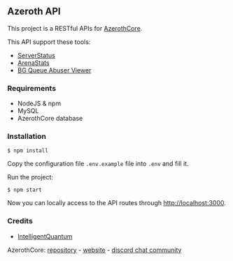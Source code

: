 ## Azeroth API

This project is a RESTful APIs for [AzerothCore](https://azerothcore.org).

This API support these tools:
- [ServerStatus](https://github.com/azerothcore/server-status/)
- [ArenaStats](https://github.com/azerothcore/arena-stats)
- [BG Queue Abuser Viewer](https://github.com/Helias/BG-Queue-Abuser-Viewer)

### Requirements

- NodeJS & npm
- MySQL
- AzerothCore database

### Installation

```
$ npm install
```

Copy the configuration file `.env.example` file into `.env` and fill it.

Run the project:
```
$ npm start
```

Now you can locally access to the API routes through [http://localhost:3000](http://localhost:3000).

### Credits

- [IntelligentQuantum](https://github.com/IntelligentQuantum)

AzerothCore: [repository](https://github.com/azerothcore) - [website](http://azerothcore.org/) - [discord chat community](https://discord.gg/PaqQRkd)
